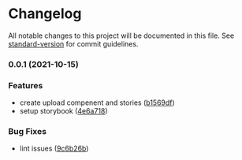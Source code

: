 # Changelog

All notable changes to this project will be documented in this file. See [standard-version](https://github.com/conventional-changelog/standard-version) for commit guidelines.

### 0.0.1 (2021-10-15)

### Features

- create upload compenent and stories ([b1569df](https://github.com/iamchathu/react-material-file-upload/commit/b1569df1388c520a1a6c6e6bff66eb39481828d5))
- setup storybook ([4e6a718](https://github.com/iamchathu/react-material-file-upload/commit/4e6a7180e3820cfa84c638dc8a5730a47512907d))

### Bug Fixes

- lint issues ([9c6b26b](https://github.com/iamchathu/react-material-file-upload/commit/9c6b26b030b71b2e346f84c6897a85c5e8cf2526))
